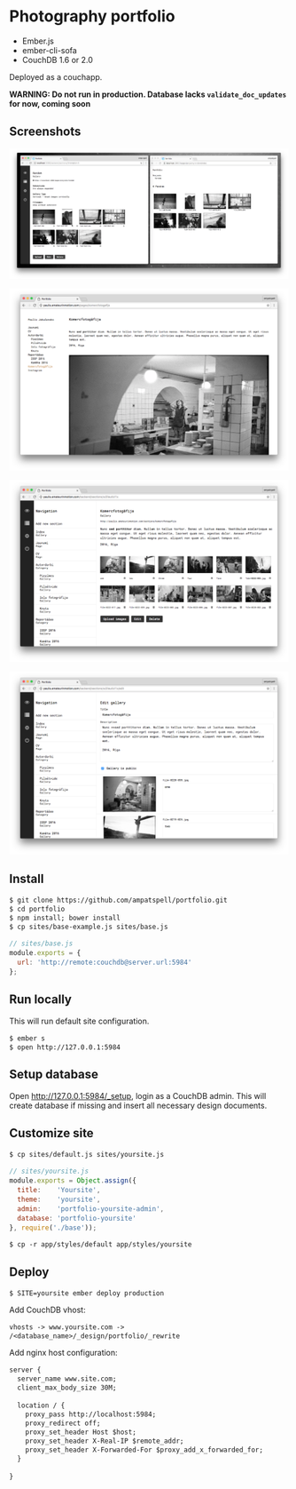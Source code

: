 # Photography portfolio

* Ember.js
* ember-cli-sofa
* CouchDB 1.6 or 2.0

Deployed as a couchapp.

**WARNING: Do not run in production. Database lacks `validate_doc_updates` for now, coming soon**

## Screenshots

[![Video](/doc/changes-listener-video-preview.png)](https://vimeo.com/221892468)

![Gallery](/doc/1.png)

![Gallery](/doc/2.png)

![Gallery](/doc/3.png)

## Install

``` plain
$ git clone https://github.com/ampatspell/portfolio.git
$ cd portfolio
$ npm install; bower install
$ cp sites/base-example.js sites/base.js
```

``` javascript
// sites/base.js
module.exports = {
  url: 'http://remote:couchdb@server.url:5984'
};
```

## Run locally

This will run default site configuration.

```
$ ember s
$ open http://127.0.0.1:5984
```

## Setup database

Open http://127.0.0.1:5984/_setup, login as a CouchDB admin. This will create database if missing and insert all necessary design documents.

## Customize site

```
$ cp sites/default.js sites/yoursite.js
```

``` javascript
// sites/yoursite.js
module.exports = Object.assign({
  title:    'Yoursite',
  theme:    'yoursite',
  admin:    'portfolio-yoursite-admin',
  database: 'portfolio-yoursite'
}, require('./base'));
```

```
$ cp -r app/styles/default app/styles/yoursite
```

## Deploy

``` plain
$ SITE=yoursite ember deploy production
```

Add CouchDB vhost:

``` plain
vhosts -> www.yoursite.com -> /<database_name>/_design/portfolio/_rewrite
```

Add nginx host configuration:

``` plain
server {
  server_name www.site.com;
  client_max_body_size 30M;

  location / {
    proxy_pass http://localhost:5984;
    proxy_redirect off;
    proxy_set_header Host $host;
    proxy_set_header X-Real-IP $remote_addr;
    proxy_set_header X-Forwarded-For $proxy_add_x_forwarded_for;
  }

}
```
